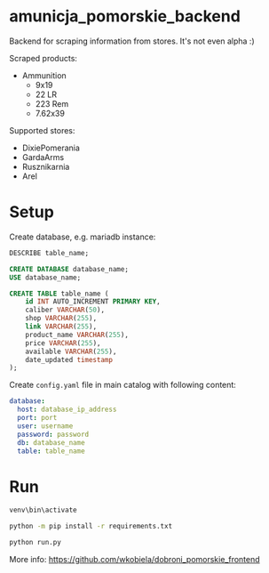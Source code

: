 # amunicja_pomorskie_backend

Backend for scraping information from stores. It's not even alpha :)

Scraped products:
- Ammunition
    - 9x19
    - 22 LR
    - 223 Rem
    - 7.62x39

Supported stores:
- DixiePomerania
- GardaArms
- Rusznikarnia
- Arel

# Setup

Create database, e.g. mariadb instance:

```SQL
DESCRIBE table_name;
```

```SQL
CREATE DATABASE database_name;
USE database_name;

CREATE TABLE table_name (
    id INT AUTO_INCREMENT PRIMARY KEY,
    caliber VARCHAR(50),
    shop VARCHAR(255),
    link VARCHAR(255),
    product_name VARCHAR(255),
    price VARCHAR(255),
    available VARCHAR(255),
    date_updated timestamp
);
```


Create `config.yaml` file in main catalog with following content:

```yaml
database:
  host: database_ip_address
  port: port
  user: username
  password: password
  db: database_name
  table: table_name
```

# Run

```bash
venv\bin\activate

python -m pip install -r requirements.txt

python run.py
```

More info: https://github.com/wkobiela/dobroni_pomorskie_frontend